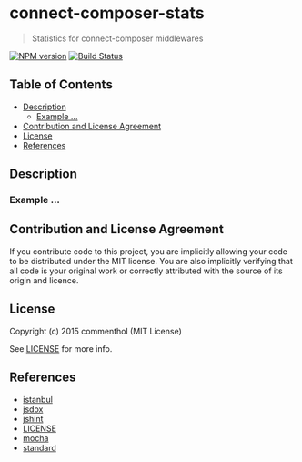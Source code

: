 # connect-composer-stats

> Statistics for connect-composer middlewares

[![NPM version](https://badge.fury.io/js/connect-composer-stats.svg)](https://www.npmjs.com/package/connect-composer-stats/)
[![Build Status](https://secure.travis-ci.org/commenthol/connect-composer-stats.svg?branch=master)](https://travis-ci.org/commenthol/connect-composer-stats)


## Table of Contents

<!-- !toc (minlevel=2 omit="Table of Contents") -->

* [Description](#description)
  * [Example ...](#example-)
* [Contribution and License Agreement](#contribution-and-license-agreement)
* [License](#license)
* [References](#references)

<!-- toc! -->

## Description


### Example ...


## Contribution and License Agreement

If you contribute code to this project, you are implicitly allowing your
code to be distributed under the MIT license. You are also implicitly
verifying that all code is your original work or correctly attributed
with the source of its origin and licence.

## License

Copyright (c) 2015 commenthol (MIT License)

See [LICENSE][] for more info.

## References

<!-- !ref -->

* [istanbul][istanbul]
* [jsdox][jsdox]
* [jshint][jshint]
* [LICENSE][LICENSE]
* [mocha][mocha]
* [standard][standard]

<!-- ref! -->

[LICENSE]: ./LICENSE
[mocha]: http://mochajs.org/
[jshint]: http://jshint.com/docs/options/
[standard]: http://standardjs.com
[jsdox]: http://jsdox.org/
[istanbul]: https://github.com/yahoo/istanbul/




